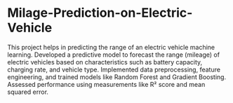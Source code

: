 # Milage-Prediction-on-Electric-Vehicle
This project helps in predicting the range of an electric vehicle machine learning.
Developed a predictive model to forecast the range (mileage) of electric vehicles based on characteristics such as battery capacity, charging rate, and vehicle type. Implemented data preprocessing, feature engineering, and trained models like Random Forest and Gradient Boosting. Assessed performance using measurements like R² score and mean squared error.
